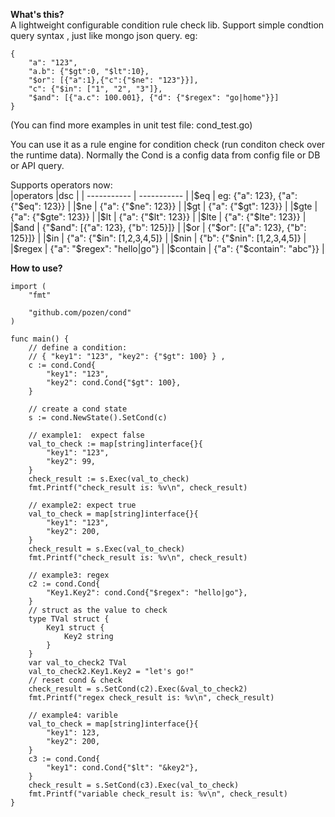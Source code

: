 **What's this?**   
A lightweight configurable condition rule check lib. Support simple condtion query syntax , just like mongo json query.
eg:

```
{
	"a": "123",
	"a.b": {"$gt":0, "$lt":10},
	"$or": [{"a":1},{"c":{"$ne": "123"}}],
	"c": {"$in": ["1", "2", "3"]},
	"$and": [{"a.c": 100.001}, {"d": {"$regex": "go|home"}}]
}

```

(You can find more examples in unit test file: cond_test.go)

You can use it as a rule engine for condition check (run conditon check over the runtime data). Normally the Cond is a config data from config file or DB or API query.    

Supports operators now:  
|operators    |dsc          |
| ----------- | ----------- | 
|$eq          | eg: {"a": 123}, {"a": {"$eq": 123}} |
|$ne          | {"a": {"$ne": 123}} |
|$gt          | {"a": {"$gt": 123}} |
|$gte          | {"a": {"$gte": 123}} |
|$lt          | {"a": {"$lt": 123}} |
|$lte          | {"a": {"$lte": 123}} |
|$and          | {"$and": [{"a": 123}, {"b": 125}]} |
|$or          | {"$or": [{"a": 123}, {"b": 125}]} |
|$in          | {"a": {"$in": [1,2,3,4,5]} |
|$nin          | {"b": {"$nin": [1,2,3,4,5]} |
|$regex          | {"a": "$regex": "hello|go"} |
|$contain          | {"a": {"$contain": "abc"}} |

**How to use?**  

```
import (
	"fmt"

	"github.com/pozen/cond"
)

func main() {
	// define a condition:
	// { "key1": "123", "key2": {"$gt": 100} } ,
	c := cond.Cond{
		"key1": "123",
		"key2": cond.Cond{"$gt": 100},
	}

	// create a cond state
	s := cond.NewState().SetCond(c)

	// example1:  expect false
	val_to_check := map[string]interface{}{
		"key1": "123",
		"key2": 99,
	}
	check_result := s.Exec(val_to_check)
	fmt.Printf("check_result is: %v\n", check_result)

	// example2: expect true
	val_to_check = map[string]interface{}{
		"key1": "123",
		"key2": 200,
	}
	check_result = s.Exec(val_to_check)
	fmt.Printf("check_result is: %v\n", check_result)

	// example3: regex
	c2 := cond.Cond{
		"Key1.Key2": cond.Cond{"$regex": "hello|go"},
	}
	// struct as the value to check
	type TVal struct {
		Key1 struct {
			Key2 string
		}
	}
	var val_to_check2 TVal
	val_to_check2.Key1.Key2 = "let's go!"
	// reset cond & check
	check_result = s.SetCond(c2).Exec(&val_to_check2)
	fmt.Printf("regex check_result is: %v\n", check_result)

	// example4: varible
	val_to_check = map[string]interface{}{
		"key1": 123,
		"key2": 200,
	}
	c3 := cond.Cond{
		"key1": cond.Cond{"$lt": "&key2"},
	}
	check_result = s.SetCond(c3).Exec(val_to_check)
	fmt.Printf("variable check_result is: %v\n", check_result)
}

```
